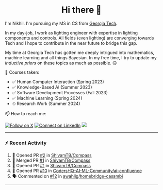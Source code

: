 <h1 align="center">Hi there 👋</h1>

<!--
**nkapila6/nkapila6** is a ✨ _special_ ✨ repository because its `README.md` (this file) appears on your GitHub profile.

Here are some ideas to get you started:

- 🔭 I’m currently working on ...
- 🌱 I’m currently learning ...
- 👯 I’m looking to collaborate on ...
- 🤔 I’m looking for help with ...
- 💬 Ask me about ...
- 📫 How to reach me: ...
- 😄 Pronouns: ...
- ⚡ Fun fact: ...
- 🔭 I’m currently working on ...
-->

I'm Nikhil. I'm pursuing my MS in CS from [Georgia Tech](https://github.com/gatech). 

In my day-job, I work as lighting engineer with expertise in lighting components and controls. All fields (even lighting) are converging towards Tech and I hope to contribute in the near future to bridge this gap.

My time at Georgia Tech has gotten me deeply intrigued into mathematics, machine learning and all things Bayesian. In my free time, I try to update my *inductive priors* on these topics as much as possible. 🙃

🐛 Courses taken: 
- ✅ Human Computer Interaction (Spring 2023)
- ✅ Knowledge-Based AI (Summer 2023)
- ✅ Software Development Processes (Fall 2023)
- ✅ Machine Learning (Spring 2024)
- ⏲ Research Work (Summer 2024)

📫 How to reach me:

[![Follow on X](https://img.shields.io/badge/--twitter?label=Twitter&logo=Twitter&style=social)](https://x.com/nkapila6) [![Connect on LinkedIn](https://img.shields.io/badge/--linkedin?label=LinkedIn&logo=LinkedIn&style=social)](https://www.linkedin.com/in/nikhilkapila/) <a href="https://visitcount.itsvg.in">
  <img src="https://visitcount.itsvg.in/api?id=nkapila6&label=Profile%20Views&color=12&icon=0&pretty=false" />
</a>

---

### :zap: Recent Activity

<!--START_SECTION:activity-->
1. 💪 Opened PR [#2](https://github.com/ShivamTB/Compass/pull/2) in [ShivamTB/Compass](https://github.com/ShivamTB/Compass)
2. 🎉 Merged PR [#1](https://github.com/ShivamTB/Compass/pull/1) in [ShivamTB/Compass](https://github.com/ShivamTB/Compass)
3. 💪 Opened PR [#1](https://github.com/ShivamTB/Compass/pull/1) in [ShivamTB/Compass](https://github.com/ShivamTB/Compass)
4. 💪 Opened PR [#10](https://github.com/CodersHQ-AI-ML-Community/ai-confluence/pull/10) in [CodersHQ-AI-ML-Community/ai-confluence](https://github.com/CodersHQ-AI-ML-Community/ai-confluence)
5. 🗣 Commented on [#12](https://github.com/awahlig/homebridge-casambi/issues/12#issuecomment-2133521198) in [awahlig/homebridge-casambi](https://github.com/awahlig/homebridge-casambi)
<!--END_SECTION:activity-->

---

